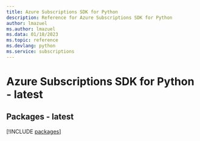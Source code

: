 ```yaml
---
title: Azure Subscriptions SDK for Python
description: Reference for Azure Subscriptions SDK for Python
author: lmazuel
ms.author: lmazuel
ms.data: 01/18/2023
ms.topic: reference
ms.devlang: python
ms.service: subscriptions
---
```

# Azure Subscriptions SDK for Python - latest
## Packages - latest
[!INCLUDE [packages](subscriptions-index.md)]